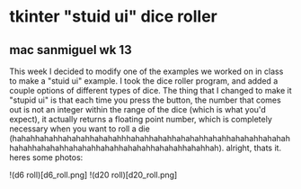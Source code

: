 # tkinter "stuid ui" dice roller
## mac sanmiguel wk 13

This week I decided to modify one of the examples we worked on in class to make a "stuid ui" example. I took the dice roller program, and added a couple options of different types of dice. The thing that I changed to make it "stupid ui" is that each time you press the button, the number that comes out is not an integer within the range of the dice (which is what you'd expect), it actually returns a floating point number, which is completely necessary when you want to roll a die (hahahhahahhahahahhahahahhhahahhahahhahahahhahahhahahahhahahahhahahhahahahhahahahhahahhahahahhahahahhahahhah). alright, thats it. heres some photos:

!(d6 roll)[d6_roll.png]
!(d20 roll)[d20_roll.png]
